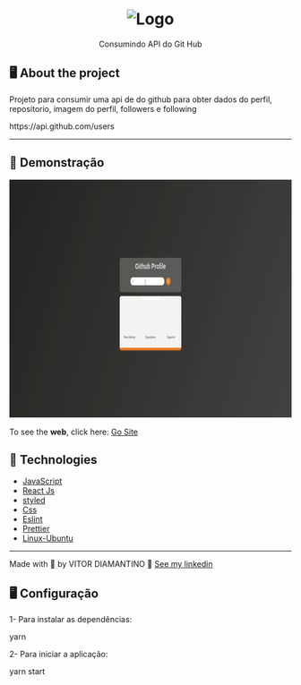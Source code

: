 <h1 align="center">
  <img alt="Logo" src="https://miro.medium.com/max/1400/1*E69cyZ2vY6_sR-KKAdGLEg.png" width="500px">
</h1>

<p align="center">Consumindo API do Git Hub</p>


## 🖥️ About the project

Projeto para consumir uma api de do github para obter dados do perfil, repositorio, imagem do perfil, followers e following 
<p> https://api.github.com/users </p>

---
## 🥳 Demonstração
<div align="center" >
  <img src="https://github.com/vsdiaman/ApiGitHub/blob/main/apigithub.gif" alt="demo-web" height="425">
</div>

To see the **web**, click here: [Go Site](https://upbeat-shirley-3845d7.netlify.app/)<br />


## 🚀 Technologies

- [JavaScript](https://www.javascript.com/)
- [React Js](https://pt-br.reactjs.org/)
- [styled](https://styled-components.com/)
- [Css](https://developer.mozilla.org/pt-BR/docs/Web/CSS)
- [Eslint](https://eslint.org/)
- [Prettier](https://prettier.io/)
- [Linux-Ubuntu](https://ubuntu.com/)



---
Made with 💜 by VITOR DIAMANTINO 👋 [See my linkedin](https://www.linkedin.com/in/vitordiamantino/)
<br>

## 🖥️ Configuração
1- Para instalar as dependências:

yarn

2- Para iniciar a aplicação:

yarn start
